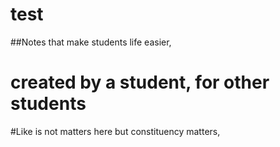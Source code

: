 # test
##Notes that make students life easier,

<h1 style:"color:"#FF0060"; font-size:1rem;">created by a student, for other students</h1>

#Like is not matters here but constituency matters,

